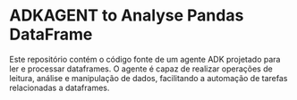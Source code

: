 # ADKAGENT to Analyse Pandas DataFrame
Este repositório contém o código fonte de um agente ADK projetado para ler e processar dataframes. O agente é capaz de realizar operações de leitura, análise e manipulação de dados, facilitando a automação de tarefas relacionadas a dataframes.
